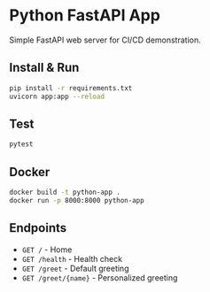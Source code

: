 # Python FastAPI App

Simple FastAPI web server for CI/CD demonstration.

## Install & Run

```bash
pip install -r requirements.txt
uvicorn app:app --reload
```

## Test

```bash
pytest
```

## Docker

```bash
docker build -t python-app .
docker run -p 8000:8000 python-app
```

## Endpoints

- `GET /` - Home
- `GET /health` - Health check
- `GET /greet` - Default greeting
- `GET /greet/{name}` - Personalized greeting
